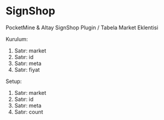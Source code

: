 # SignShop
PocketMine &amp; Altay SignShop Plugin / Tabela Market Eklentisi

Kurulum: 
1. Satır: market
2. Satır: id
3. Satır: meta
4. Satır: fiyat

Setup: 
1. Satır: market
2. Satır: id
3. Satır: meta
4. Satır: count
